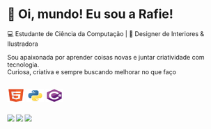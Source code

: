 # 👋 Oi, mundo! Eu sou a Rafie!

💻 Estudante de Ciência da Computação | 
🎨 Designer de Interiores & Ilustradora

Sou apaixonada por aprender coisas novas e juntar criatividade com tecnologia.  
Curiosa, criativa e sempre buscando melhorar no que faço


<div style="display: inline_block"><br>
  <img align="center" alt="Rafa-HTML" height="30" width="40" src="https://raw.githubusercontent.com/devicons/devicon/master/icons/html5/html5-original.svg">
  <img align="center" alt="Rafa-Python" height="30" width="40" src="https://raw.githubusercontent.com/devicons/devicon/master/icons/python/python-original.svg">
  <img align="center" alt="Rafa-Csharp" height="30" width="40" src="https://raw.githubusercontent.com/devicons/devicon/master/icons/csharp/csharp-original.svg">
</div>
  
  ##

<div> 
  <a href="https://instagram.com/rafiesv" target="_blank"><img src="https://img.shields.io/badge/-Instagram-%23DD0B78?style=for-the-badge&logo=instagram&logoColor=white" target="_blank"></a>
  <a href="mailto:rafiesvc.digital@gmail.com"><img src="https://img.shields.io/badge/Gmail-%23E60023.svg?style=for-the-badge&logo=gmail&logoColor=white" target="_blank"></a>
  <a href="https://www.linkedin.com/in/rafaela-silva-429425349" target="_blank"><img src="https://img.shields.io/badge/-LinkedIn-%23003399?style=for-the-badge&logo=linkedin&logoColor=white" target="_blank"></a> 
</div>
